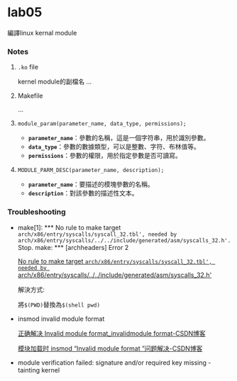 # lab05

編譯linux kernal module

### Notes

1. `.ko` file
    
    kernel module的副檔名 …
    
2. Makefile
    
    …
    
3. `module_param(parameter_name, data_type, permissions);`
    - **`parameter_name`**：參數的名稱，這是一個字符串，用於識別參數。
    - **`data_type`**：參數的數據類型，可以是整數、字符、布林值等。
    - **`permissions`**：參數的權限，用於指定參數是否可讀寫。
4. `MODULE_PARM_DESC(parameter_name, description);`
    - **`parameter_name`**：要描述的模塊參數的名稱。
    - **`description`**：對該參數的描述性文本。

### Troubleshooting

- make[1]: *** No rule to make target `arch/x86/entry/syscalls/syscall_32.tbl', needed by arch/x86/entry/syscalls/../../include/generated/asm/syscalls_32.h'.`  Stop.
make: *** [archheaders] Error 2
    
    [No rule to make target `arch/x86/entry/syscalls/syscall_32.tbl', needed by `arch/x86/entry/syscalls/../../include/generated/asm/syscalls_32.h'](https://stackoverflow.com/questions/39107811/no-rule-to-make-target-arch-x86-entry-syscalls-syscall-32-tbl-needed-by-arch)
    
    解決方式:
    
    將`$(PWD)`替換為`$(shell pwd)`
    
- insmod invalid module format
    
    [正确解决 Invalid module format_invalidmodule format-CSDN博客](https://blog.csdn.net/shell812/article/details/45010017)
    
    [模块加载时 insmod “Invalid module format ”问题解决-CSDN博客](https://blog.csdn.net/ymangu666/article/details/22872439)
    
- module verification failed: signature and/or required key missing - tainting kernel